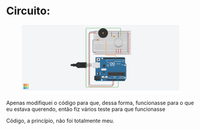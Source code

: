 <h1>Circuito:</h1>

<figure>
   <img src="/circuito_arduino_2.png" alt="circuito_arduino_2.png">
</figure>
<p>Apenas modifiquei o código para que, dessa forma, funcionasse para o que eu estava querendo, então fiz vários teste para que funcionasse</p>
<p>Código, a princípio, não foi totalmente meu.</p>
